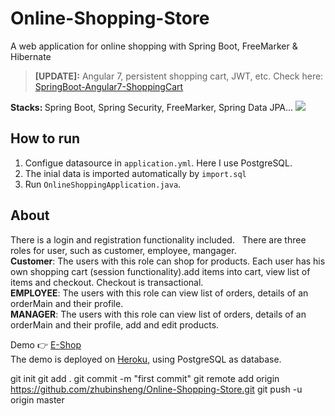 
# Online-Shopping-Store
A web application for online shopping with Spring Boot, FreeMarker &amp; Hibernate

> **\[UPDATE\]:** Angular 7, persistent shopping cart, JWT, etc. Check here: [SpringBoot-Angular7-ShoppingCart](https://github.com/zhulinn/SpringBoot-Angular7-ShoppingCart)



<strong>Stacks: </strong>Spring Boot, Spring Security, FreeMarker, Spring Data JPA...
<img src="https://raw.githubusercontent.com/zhulinn/blog/hexo/source/uploads/post_pics/shop-cart.png">

## How to run
1. Configue datasource in `application.yml`. Here I use PostgreSQL.
2. The inial data is imported automatically by `import.sql`
3. Run `OnlineShoppingApplication.java`.


## About
There is a login and registration functionality included.  
There are three roles for user, such as customer, employee, mangager.  
**Customer**: The users with this role can shop for products. Each user has his own shopping cart (session functionality).add items into cart, view list of items and checkout. Checkout is transactional.  
**EMPLOYEE**: The users with this role can view list of  orders, details of an orderMain and their profile.  
**MANAGER**: The users with this role can view list of orders, details of an orderMain and their profile, add and edit products.  
  
Demo :point_right: [E-Shop](https://e-ishop.herokuapp.com/)  
The demo is deployed on [Heroku](https://www.heroku.com/), using PostgreSQL as database.  
 
git init
git add .
git commit -m "first commit"
git remote add origin https://github.com/zhubinsheng/Online-Shopping-Store.git
git push -u origin master
